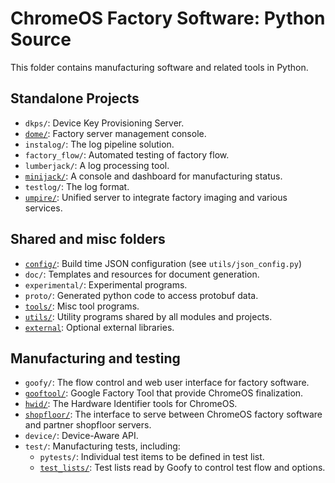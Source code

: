 ChromeOS Factory Software: Python Source
========================================
This folder contains manufacturing software and related tools in Python.

Standalone Projects
-------------------
 - `dkps/`: Device Key Provisioning Server.
 - [`dome/`](dome/README.md): Factory server management console.
 - `instalog/`: The log pipeline solution.
 - `factory_flow/`: Automated testing of factory flow.
 - `lumberjack/`: A log processing tool.
 - [`minijack/`](minijack/README.md): A console and dashboard for manufacturing
    status.
 - `testlog/`: The log format.
 - [`umpire/`](umpire/README.md): Unified server to integrate factory imaging
    and various services.

Shared and misc folders
-----------------------
 - [`config/`](config/README.md): Build time JSON configuration (see
    `utils/json_config.py`)
 - `doc/`: Templates and resources for document generation.
 - `experimental/`: Experimental programs.
 - `proto/`: Generated python code to access protobuf data.
 - [`tools/`](tools/README.md): Misc tool programs.
 - [`utils/`](utils/README.md): Utility programs shared by all modules and
    projects.
 - [`external`](external/README.md): Optional external libraries.

Manufacturing and testing
-------------------------
 - `goofy/`: The flow control and web user interface for factory software.
 - [`gooftool/`](gooftool/README.md): Google Factory Tool that provide ChromeOS
    finalization.
 - [`hwid/`](hwid/README.md): The Hardware Identifier tools for ChromeOS.
 - [`shopfloor/`](shopfloor/README.md): The interface to serve between ChromeOS
    factory software and partner shopfloor servers.
 - `device/`: Device-Aware API.
 - `test/`: Manufacturing tests, including:
   - `pytests/`: Individual test items to be defined in test list.
   - [`test_lists/`](test/test_lists/README.md): Test lists read by Goofy to
      control test flow and options.
